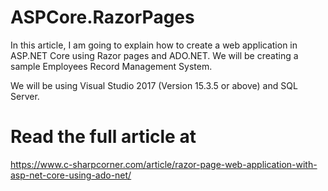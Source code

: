 # ASPCore.RazorPages
In this article, I am going to explain how to create a web application in ASP.NET Core using Razor pages and ADO.NET. We will be creating a sample Employees Record Management System.

We will be using Visual Studio 2017 (Version 15.3.5 or above) and SQL Server.
# Read the full article at
https://www.c-sharpcorner.com/article/razor-page-web-application-with-asp-net-core-using-ado-net/
